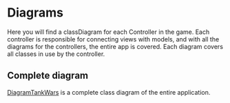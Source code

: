 # Diagrams

Here you will find a classDiagram for each Controller in the game. Each controller is responsible for connecting views with models, and with all the diagrams for the controllers, the entire app is covered. Each diagram covers all classes in use by the controller.


## Complete diagram

[DiagramTankWars](DiagramTankWars.png) is a complete class diagram of the entire application.
